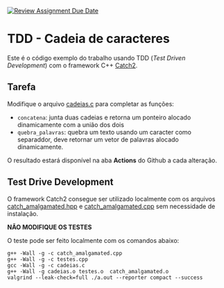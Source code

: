 [![Review Assignment Due Date](https://classroom.github.com/assets/deadline-readme-button-22041afd0340ce965d47ae6ef1cefeee28c7c493a6346c4f15d667ab976d596c.svg)](https://classroom.github.com/a/873-NUEL)

# TDD - Cadeia de caracteres

Este é o código exemplo do trabalho usando TDD (*Test Driven Development*) com o framework C++ [Catch2](https://github.com/catchorg/Catch2).

## Tarefa

Modifique o arquivo [cadeias.c](cadeias.c) para completar as funções:
- `concatena`: junta duas cadeias e retorna um ponteiro alocado dinamicamente com a união dos dois
- `quebra_palavras`: quebra um texto usando um caracter como separaddor, deve retornar um vetor de palavras alocado dinamicamente.

O resultado estará disponível na aba **Actions** do Github a cada alteração.


## Test Drive Development

O framework Catch2 consegue ser utilizado localmente com os arquivos [catch_amalgamated.hpp](catch_amalgamated.hpp)  e [catch_amalgamated.cpp](catch_amalgamated.cpp) sem necessidade de instalação.

**NÃO MODIFIQUE OS TESTES** 

O teste pode ser feito localmente com os comandos abaixo:
```
g++ -Wall -g -c catch_amalgamated.cpp
g++ -Wall -g -c testes.cpp
gcc -Wall -g -c cadeias.c
g++ -Wall -g cadeias.o testes.o  catch_amalgamated.o
valgrind --leak-check=full ./a.out --reporter compact --success
```